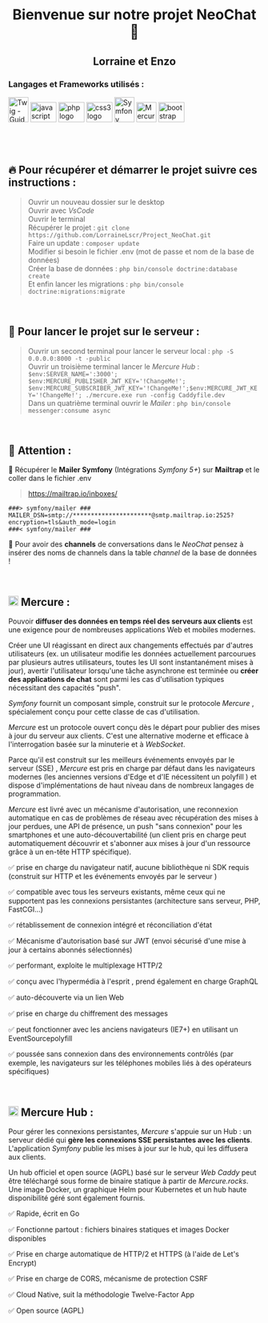 <h1 align="center">Bienvenue sur notre projet NeoChat 👋</h1>
<h2 align="center">Lorraine et Enzo</h2>


<h3 align="left">Langages et Frameworks utilisés :</h3>
  <div align="left">
<img src="https://www.logiciel-libre.org/stock/img/product/logo-twig.png" jsaction="load:XAeZkd;" jsname="HiaYvf" class="n3VNCb KAlRDb" alt="Twig - Guide Logiciel-Libre" data-noaft="1" style="width: 40px; height: 50px; margin: 0px;">
  <img src="https://cdn.jsdelivr.net/gh/devicons/devicon/icons/javascript/javascript-original.svg" height="40" width="52" alt="javascript logo"  />
  <img src="https://cdn.jsdelivr.net/gh/devicons/devicon/icons/php/php-original.svg" height="40" width="52" alt="php logo"  />
    <img src="https://cdn.jsdelivr.net/gh/devicons/devicon/icons/css3/css3-original.svg" height="40" width="52" alt="css3 logo"  />
  <img src="https://symfony.com/logos/symfony_white_03.png" jsaction="load:XAeZkd;" jsname="HiaYvf" class="n3VNCb KAlRDb" alt="Symfony, High Performance PHP Framework for Web Development" data-noaft="1" style="width: 40px; height: 50px; margin: 0px;">
 <img src="https://www.stackhero.io/assets/src/images/servicesLogos/openGraphVersions/mercure-hub.png?1c18600b" jsaction="load:XAeZkd;" jsname="HiaYvf" class="n3VNCb KAlRDb" alt="Mercure-Hub : Pour commencer" data-noaft="1" style="width="40 height="40">
  <img src="https://cdn.jsdelivr.net/gh/devicons/devicon/icons/bootstrap/bootstrap-original.svg" height="40" width="52" alt="bootstrap logo"  />
</div>
<br><br><br>

<h2>🔥 Pour récupérer et démarrer le projet suivre ces instructions : </h2>

> Ouvrir un nouveau dossier sur le desktop  <br>
> Ouvrir avec *VsCode* <br>
> Ouvrir le terminal <br>
> Récupérer le projet : `git clone https://github.com/LorraineLscr/Project_NeoChat.git` <br>
> Faire un update : `composer update` <br>
> Modifier si besoin le fichier .env (mot de passe et nom de la base de données) <br>
> Créer la base de données : `php bin/console doctrine:database create` <br>
> Et enfin lancer les migrations : `php bin/console doctrine:migrations:migrate` 

<br>

<h2>🚀 Pour lancer le projet sur le serveur : </h2>

> Ouvrir un second terminal pour lancer le serveur local : `php -S 0.0.0.0:8000 -t -public` <br>
> Ouvrir un troisième terminal lancer le *Mercure Hub* : <br>
> `$env:SERVER_NAME=':3000'; $env:MERCURE_PUBLISHER_JWT_KEY='!ChangeMe!'; $env:MERCURE_SUBSCRIBER_JWT_KEY='!ChangeMe!';$env:MERCURE_JWT_KEY='!ChangeMe!'; ./mercure.exe run -config Caddyfile.dev` <br>
> Dans un quatrième terminal ouvrir le *Mailer* : `php bin/console messenger:consume async`

<br>

<h2>🚨 Attention :</h2>

📨 Récupérer le __Mailer Symfony__ (Intégrations *Symfony 5+*) sur __Mailtrap__ et le coller dans le fichier .env

> https://mailtrap.io/inboxes/

`###> symfony/mailer ###`<br>
`MAILER_DSN=smtp://**********************@smtp.mailtrap.io:2525?encryption=tls&auth_mode=login` <br>
`###< symfony/mailer ###` <br>

💬 Pour avoir des __channels__ de conversations dans le *NeoChat* pensez à insérer des noms de channels dans la table *channel* de la base de données !

<br>

<h2> <img src="https://www.stackhero.io/assets/src/images/servicesLogos/openGraphVersions/mercure-hub.png?1c18600b" jsaction="load:XAeZkd;" jsname="HiaYvf" class="n3VNCb KAlRDb" alt="Mercure-Hub : Pour commencer" data-noaft="1" style="width="20 height="20"> Mercure : </h2>

Pouvoir __diffuser des données en temps réel des serveurs aux clients__ est une exigence pour de nombreuses applications Web et mobiles modernes.

Créer une UI réagissant en direct aux changements effectués par d'autres utilisateurs (ex. un utilisateur modifie les données actuellement parcourues par plusieurs autres utilisateurs, toutes les UI sont instantanément mises à jour), avertir l'utilisateur lorsqu'une tâche asynchrone est terminée ou __créer des applications de chat__ sont parmi les cas d'utilisation typiques nécessitant des capacités "push".

*Symfony* fournit un composant simple, construit sur le protocole *Mercure* , spécialement conçu pour cette classe de cas d'utilisation.

*Mercure* est un protocole ouvert conçu dès le départ pour publier des mises à jour du serveur aux clients. C'est une alternative moderne et efficace à l'interrogation basée sur la minuterie et à *WebSocket*.

Parce qu'il est construit sur les meilleurs événements envoyés par le serveur (SSE) , *Mercure* est pris en charge par défaut dans les navigateurs modernes (les anciennes versions d'Edge et d'IE nécessitent un polyfill ) et dispose d'implémentations de haut niveau dans de nombreux langages de programmation.

*Mercure* est livré avec un mécanisme d'autorisation, une reconnexion automatique en cas de problèmes de réseau avec récupération des mises à jour perdues, une API de présence, un push "sans connexion" pour les smartphones et une auto-découvertabilité (un client pris en charge peut automatiquement découvrir et s'abonner aux mises à jour d'un ressource grâce à un en-tête HTTP spécifique).

✅ prise en charge du navigateur natif, aucune bibliothèque ni SDK requis (construit sur HTTP et les événements envoyés par le serveur )

✅ compatible avec tous les serveurs existants, même ceux qui ne supportent pas les connexions persistantes (architecture sans serveur, PHP, FastCGI...)

✅ rétablissement de connexion intégré et réconciliation d'état

✅ Mécanisme d'autorisation basé sur JWT (envoi sécurisé d'une mise à jour à certains abonnés sélectionnés)

✅ performant, exploite le multiplexage HTTP/2

✅ conçu avec l'hypermédia à l'esprit , prend également en charge GraphQL

✅ auto-découverte via un lien Web

✅ prise en charge du chiffrement des messages

✅ peut fonctionner avec les anciens navigateurs (IE7+) en utilisant un EventSourcepolyfill

✅ poussée sans connexion dans des environnements contrôlés (par exemple, les navigateurs sur les téléphones mobiles liés à des opérateurs spécifiques)

<br>

<h2> <img src="https://www.stackhero.io/assets/src/images/servicesLogos/openGraphVersions/mercure-hub.png?1c18600b" jsaction="load:XAeZkd;" jsname="HiaYvf" class="n3VNCb KAlRDb" alt="Mercure-Hub : Pour commencer" data-noaft="1" style="width="20 height="20"> Mercure Hub : </h2>

Pour gérer les connexions persistantes, *Mercure* s'appuie sur un Hub : un serveur dédié qui __gère les connexions SSE persistantes avec les clients__. L'application *Symfony* publie les mises à jour sur le hub, qui les diffusera aux clients.

Un hub officiel et open source (AGPL) basé sur le serveur *Web Caddy* peut être téléchargé sous forme de binaire statique à partir de *Mercure.rocks*. Une image Docker, un graphique Helm pour Kubernetes et un hub haute disponibilité géré sont également fournis.

✅ Rapide, écrit en Go

✅ Fonctionne partout : fichiers binaires statiques et images Docker disponibles

✅ Prise en charge automatique de HTTP/2 et HTTPS (à l'aide de Let's Encrypt)

✅ Prise en charge de CORS, mécanisme de protection CSRF

✅ Cloud Native, suit la méthodologie Twelve-Factor App

✅ Open source (AGPL)